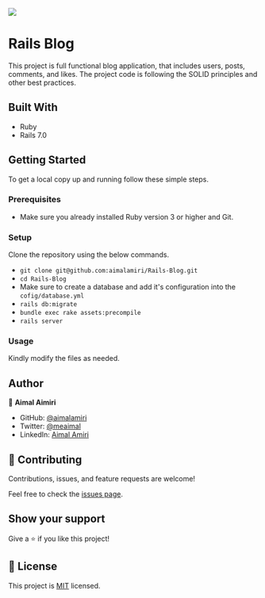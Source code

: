 ![](https://img.shields.io/badge/Microverse-blueviolet)

# Rails Blog

This project is full functional blog application, that includes users, posts, comments, and likes. The project code is following the SOLID principles and other best practices.

## Built With

- Ruby
- Rails 7.0

## Getting Started

To get a local copy up and running follow these simple steps.

### Prerequisites

- Make sure you already installed Ruby version 3 or higher and Git. 

### Setup

Clone the repository using the below commands.

- `git clone git@github.com:aimalamiri/Rails-Blog.git `
- `cd Rails-Blog`
-  Make sure to create a database and add it's configuration into the `cofig/database.yml`
- `rails db:migrate`
- `bundle exec rake assets:precompile`
- `rails server`

### Usage

Kindly modify the files as needed.

## Author

👤 **Aimal Aimiri**

- GitHub: [@aimalamiri](https://github.com/aimalamiri)
- Twitter: [@meaimal](https://twitter.com/meaimal)
- LinkedIn: [Aimal Amiri](https://linkedin.com/in/aimal-amiri)

## 🤝 Contributing

Contributions, issues, and feature requests are welcome!

Feel free to check the [issues page](https://github.com/aimalamiri/Rails-Blog/issues).

## Show your support

Give a ⭐️ if you like this project!

## 📝 License

This project is [MIT](./MIT.md) licensed.
